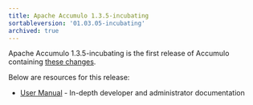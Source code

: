 ```yaml
---
title: Apache Accumulo 1.3.5-incubating
sortableversion: '01.03.05-incubating'
archived: true
---
```


Apache Accumulo 1.3.5-incubating is the first release of Accumulo containing [these changes][changes].

Below are resources for this release:

* [User Manual] - In-depth developer and administrator documentation

[changes]: https://github.com/apache/accumulo/blob/1.3.5/CHANGES
[User Manual]: /1.3/user_manual/

